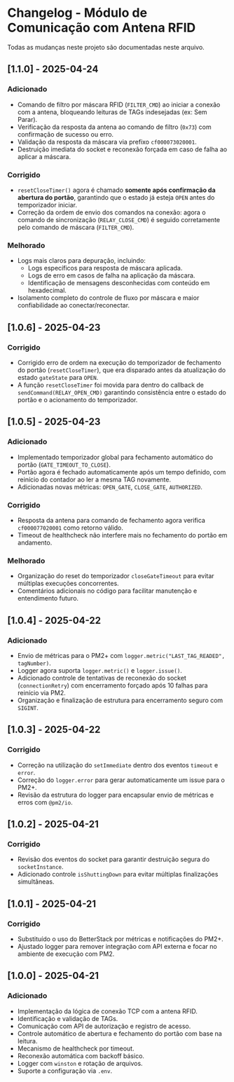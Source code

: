 # Changelog - Módulo de Comunicação com Antena RFID

Todas as mudanças neste projeto são documentadas neste arquivo.

## [1.1.0] - 2025-04-24
### Adicionado
- Comando de filtro por máscara RFID (`FILTER_CMD`) ao iniciar a conexão com a antena, bloqueando leituras de TAGs indesejadas (ex: Sem Parar).
- Verificação da resposta da antena ao comando de filtro (`0x73`) com confirmação de sucesso ou erro.
- Validação da resposta da máscara via prefixo `cf000073020001`.
- Destruição imediata do socket e reconexão forçada em caso de falha ao aplicar a máscara.

### Corrigido
- `resetCloseTimer()` agora é chamado **somente após confirmação da abertura do portão**, garantindo que o estado já esteja `OPEN` antes do temporizador iniciar.
- Correção da ordem de envio dos comandos na conexão: agora o comando de sincronização (`RELAY_CLOSE_CMD`) é seguido corretamente pelo comando de máscara (`FILTER_CMD`).

### Melhorado
- Logs mais claros para depuração, incluindo:
  - Logs específicos para resposta de máscara aplicada.
  - Logs de erro em casos de falha na aplicação da máscara.
  - Identificação de mensagens desconhecidas com conteúdo em hexadecimal.
- Isolamento completo do controle de fluxo por máscara e maior confiabilidade ao conectar/reconectar.

## [1.0.6] - 2025-04-23
### Corrigido
- Corrigido erro de ordem na execução do temporizador de fechamento do portão (`resetCloseTimer`), que era disparado antes da atualização do estado `gateState` para `OPEN`.
- A função `resetCloseTimer` foi movida para dentro do callback de `sendCommand(RELAY_OPEN_CMD)` garantindo consistência entre o estado do portão e o acionamento do temporizador.

## [1.0.5] - 2025-04-23
### Adicionado
- Implementado temporizador global para fechamento automático do portão (`GATE_TIMEOUT_TO_CLOSE`).
- Portão agora é fechado automaticamente após um tempo definido, com reinício do contador ao ler a mesma TAG novamente.
- Adicionadas novas métricas: `OPEN_GATE`, `CLOSE_GATE`, `AUTHORIZED`.

### Corrigido
- Resposta da antena para comando de fechamento agora verifica `cf000077020001` como retorno válido.
- Timeout de healthcheck não interfere mais no fechamento do portão em andamento.

### Melhorado
- Organização do reset do temporizador `closeGateTimeout` para evitar múltiplas execuções concorrentes.
- Comentários adicionais no código para facilitar manutenção e entendimento futuro.

## [1.0.4] - 2025-04-22
### Adicionado
- Envio de métricas para o PM2+ com `logger.metric("LAST_TAG_READED", tagNumber)`.
- Logger agora suporta `logger.metric()` e `logger.issue()`.
- Adicionado controle de tentativas de reconexão do socket (`connectionRetry`) com encerramento forçado após 10 falhas para reinício via PM2.
- Organização e finalização de estrutura para encerramento seguro com `SIGINT`.

## [1.0.3] - 2025-04-22
### Corrigido
- Correção na utilização do `setImmediate` dentro dos eventos `timeout` e `error`.
- Correção do `logger.error` para gerar automaticamente um issue para o PM2+.
- Revisão da estrutura do logger para encapsular envio de métricas e erros com `@pm2/io`.

## [1.0.2] - 2025-04-21
### Corrigido
- Revisão dos eventos do socket para garantir destruição segura do `socketInstance`.
- Adicionado controle `isShuttingDown` para evitar múltiplas finalizações simultâneas.

## [1.0.1] - 2025-04-21
### Corrigido
- Substituído o uso do BetterStack por métricas e notificações do PM2+.
- Ajustado logger para remover integração com API externa e focar no ambiente de execução com PM2.

## [1.0.0] - 2025-04-21
### Adicionado
- Implementação da lógica de conexão TCP com a antena RFID.
- Identificação e validação de TAGs.
- Comunicação com API de autorização e registro de acesso.
- Controle automático de abertura e fechamento do portão com base na leitura.
- Mecanismo de healthcheck por timeout.
- Reconexão automática com backoff básico.
- Logger com `winston` e rotação de arquivos.
- Suporte a configuração via `.env`.
